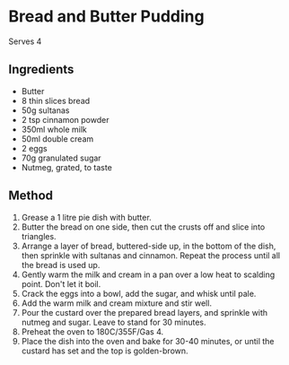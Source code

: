 
Bread and Butter Pudding
========================

Serves 4

Ingredients
-----------

- Butter
- 8 thin slices bread
- 50g sultanas
- 2 tsp cinnamon powder
- 350ml whole milk
- 50ml double cream
- 2 eggs
- 70g granulated sugar
- Nutmeg, grated, to taste

Method
------

1. Grease a 1 litre pie dish with butter.
2. Butter the bread on one side, then cut the crusts off and slice into
   triangles.
3. Arrange a layer of bread, buttered-side up, in the bottom of the dish, then
   sprinkle with sultanas and cinnamon. Repeat the process until all the bread
   is used up.
4. Gently warm the milk and cream in a pan over a low heat to scalding point.
   Don't let it boil.
5. Crack the eggs into a bowl, add the sugar, and whisk until pale.
6. Add the warm milk and cream mixture and stir well.
7. Pour the custard over the prepared bread layers, and sprinkle with nutmeg
   and sugar. Leave to stand for 30 minutes.
8. Preheat the oven to 180C/355F/Gas 4.
9. Place the dish into the oven and bake for 30-40 minutes, or until the
   custard has set and the top is golden-brown.
